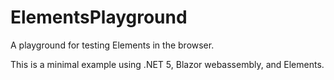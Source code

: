# ElementsPlayground
A playground for testing Elements in the browser.

This is a minimal example using .NET 5, Blazor webassembly, and Elements.
